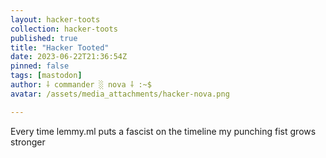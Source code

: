 ```yaml
---
layout: hacker-toots
collection: hacker-toots
published: true
title: "Hacker Tooted"
date: 2023-06-22T21:36:54Z
pinned: false
tags: [mastodon]
author: ⸸ commander ░ nova ⸸ :~$
avatar: /assets/media_attachments/hacker-nova.png

---
```


<p>Every time lemmy.ml puts a fascist on the timeline my punching fist grows stronger</p>


